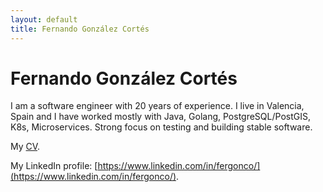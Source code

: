```yaml
---
layout: default
title: Fernando González Cortés
---
```


# Fernando González Cortés

I am a software engineer with 20 years of experience. I live in Valencia, Spain
and I have worked mostly with Java, Golang, PostgreSQL/PostGIS, K8s,
Microservices. Strong focus on testing and building stable software.

My [CV](https://fergonco.org/cv.pdf).

My LinkedIn profile: [https://www.linkedin.com/in/fergonco/](https://www.linkedin.com/in/fergonco/).

